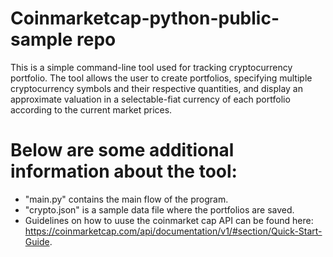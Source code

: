 # Coinmarketcap-python-public-sample repo
This is a simple command-line tool used for tracking cryptocurrency portfolio. 
The tool allows the user to create portfolios, specifying multiple cryptocurrency symbols and their respective quantities, and display an approximate valuation in a selectable-fiat currency of each portfolio according to the current market prices.

# Below are some additional information about the tool:
- "main.py" contains the main flow of the program.
- "crypto.json" is a sample data file where the portfolios are saved.
- Guidelines on how to uuse the coinmarket cap API can be found here: https://coinmarketcap.com/api/documentation/v1/#section/Quick-Start-Guide.